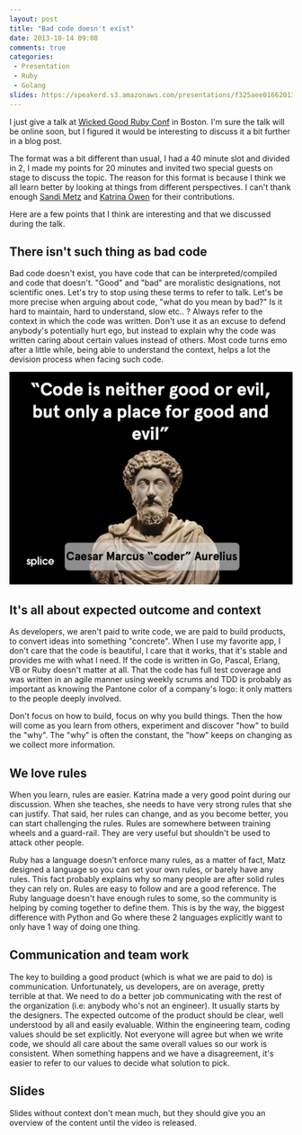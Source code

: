 ```yaml
---
layout: post
title: "Bad code doesn't exist"
date: 2013-10-14 09:08
comments: true
categories: 
 - Presentation
 - Ruby
 - Golang
slides: https://speakerd.s3.amazonaws.com/presentations/f325aee016620131a63906e09cf22df5/wickedbadruby-2013.pdf
---
```


I just give a talk at [Wicked Good Ruby Conf](http://wickedgoodruby.com/) in Boston. I'm sure the talk will be online soon, but I figured it would be interesting to discuss it a bit further in a blog post.

The format was a bit different than usual, I had a 40 minute slot and
divided in 2, I made my points for 20 minutes and invited two special
guests on stage to discuss the topic. The reason for this format is
because I think we all learn better by looking at things from different
perspectives. I can't thank enough [Sandi Metz](http://www.sandimetz.com/) and [Katrina Owen](http://kytrinyx.com/) for their contributions.

Here are a few points that I think are interesting and
that we discussed during the talk.

## There isn't such thing as bad code

Bad code doesn't exist, you have code that can be interpreted/compiled and code that doesn't.
"Good" and "bad" are moralistic designations, not scientific ones.
Let's try to stop using these terms to refer to talk. Let's be more
precise when arguing about code, "what do you mean by bad?" Is it
hard to maintain, hard to understand, slow etc.. ?
Always refer to the context in which the code was written. Don't use it
as an excuse to defend anybody's potentially hurt ego, but instead to
explain why the code was written caring about certain values instead of
others. Most code turns emo after a little while, being able to
understand the context, helps a lot the devision process when facing
such code.

![Bad code](/images/matt_aimonetti-code_apology.jpg)

## It's all about expected outcome and context

As developers, we aren't paid to write code, we are paid to build
products, to convert ideas into something "concrete". When I use my
favorite app, I don't care that the code is beautiful, I care that it
works, that it's stable and provides me with what I need. If the code is
written in Go, Pascal, Erlang, VB or Ruby doesn't matter at all. That the
code has full test coverage and was written in an agile manner using
weekly scrums and TDD is probably as important as knowing the Pantone
color of a company's logo: it only matters to the people deeply
involved.

Don't focus on how to build, focus on why you build things. Then the how
will come as you learn from others, experiment and discover "how" to build
the "why". The "why" is often the constant, the "how" keeps on changing
as we collect more information.

## We love rules

When you learn, rules are easier. Katrina made a very good point during
our discussion. When she teaches, she needs to have very strong rules
that she can justify. That said, her rules can change, and as you become
better, you can start challenging the rules. Rules are somewhere between
training wheels and a guard-rail. They are very useful but shouldn't be
used to attack other people.

Ruby has a language doesn't enforce many rules, as a matter of fact,
Matz designed a language so you can set your own rules, or barely have
any rules.
This fact probably explains why so many people are after solid rules
they can rely on. Rules are easy to follow and are a good reference.
The Ruby language doesn't have enough rules to some, so the community is
helping by coming together to define them. 
This is by the way, the biggest difference with Python and Go where
these 2 languages explicitly want to only have 1 way of doing one thing.


## Communication and team work

The key to building a good product (which is what we are paid to do) is
communication. Unfortunately, us developers, are on average, pretty
terrible at that.
We need to do a better job communicating with the rest of the
organization (i.e: anybody who's not an engineer). It usually starts by
the designers. The expected outcome of the product should be clear, well
understood by all and easily evaluable.
Within the engineering team, coding values should be set explicitly.
Not everyone will agree but when we write code, we should all care about
the same overall values so our work is consistent. When something
happens and we have a disagreement, it's easier to refer to our values
to decide what solution to pick.


## Slides

Slides without context don't mean much, but they should give you an
overview of the content until the video is released.



<script async class="speakerdeck-embed" data-id="f325aee016620131a63906e09cf22df5" data-ratio="1.33333333333333" src="//speakerdeck.com/assets/embed.js"></script>
